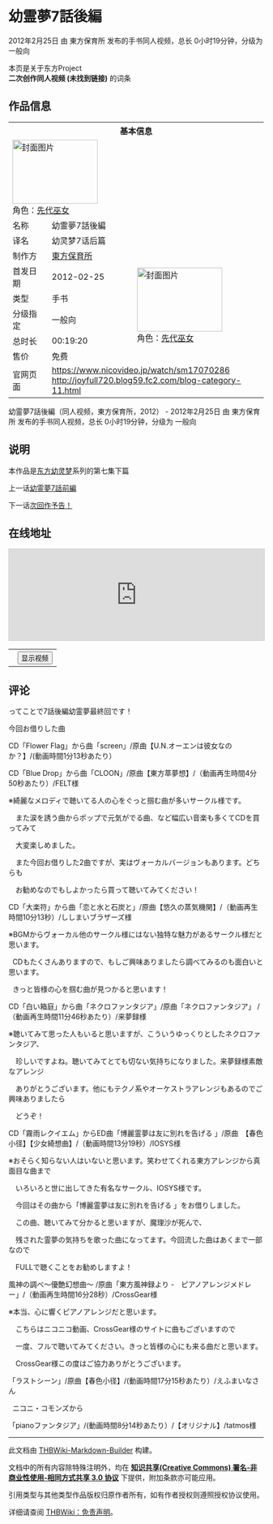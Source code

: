 # 幼霊夢7話後編

<!-- source html: G:\repos\THBWiki-Markdown-Builder\THBWikiMarkdown\Temp\main\7\71\ns0%3A%E5%B9%BC%E9%9C%8A%E5%A4%A27%E8%A9%B1%E5%BE%8C%E7%B7%A8.html -->

2012年2月25日 由 東方保育所  发布的手书同人视频，总长 0小时19分钟，分级为 一般向

本页是关于东方Project  
 **二次创作同人视频 (未找到链接)** 的词条

## 作品信息

<table><tbody><tr><th colspan="3">基本信息</th></tr><tr><td class="cover-artwork-mobile" colspan="2"><a href="./文件-幼霊夢7話後編封面.jpg.md" class="image" title="封面图片"><img alt="封面图片" src="https://upload.thwiki.cc/thumb/3/36/%E5%B9%BC%E9%9C%8A%E5%A4%A27%E8%A9%B1%E5%BE%8C%E7%B7%A8%E5%B0%81%E9%9D%A2.jpg/168px-%E5%B9%BC%E9%9C%8A%E5%A4%A27%E8%A9%B1%E5%BE%8C%E7%B7%A8%E5%B0%81%E9%9D%A2.jpg" decoding="async" loading="lazy" width="168" height="126" srcset="https://upload.thwiki.cc/thumb/3/36/%E5%B9%BC%E9%9C%8A%E5%A4%A27%E8%A9%B1%E5%BE%8C%E7%B7%A8%E5%B0%81%E9%9D%A2.jpg/252px-%E5%B9%BC%E9%9C%8A%E5%A4%A27%E8%A9%B1%E5%BE%8C%E7%B7%A8%E5%B0%81%E9%9D%A2.jpg 1.5x, https://upload.thwiki.cc/thumb/3/36/%E5%B9%BC%E9%9C%8A%E5%A4%A27%E8%A9%B1%E5%BE%8C%E7%B7%A8%E5%B0%81%E9%9D%A2.jpg/336px-%E5%B9%BC%E9%9C%8A%E5%A4%A27%E8%A9%B1%E5%BE%8C%E7%B7%A8%E5%B0%81%E9%9D%A2.jpg 2x" data-file-width="512" data-file-height="384"></a><div class="cover-char">角色：<a href="./先代巫女.md" title="先代巫女">先代巫女</a></div></td>
</tr><tr><td class="label">名称</td><td colspan="2"> 幼霊夢7話後編 </td></tr><tr><td class="label">译名</td><td colspan="2"> 幼灵梦7话后篇 </td></tr><tr><td class="label">制作方</td><td><a href="./東方保育所.md" title="東方保育所">東方保育所</a></td><td class="cover-artwork" rowspan="6" style="min-width:168px;"><a href="./文件-幼霊夢7話後編封面.jpg.md" class="image" title="封面图片"><img alt="封面图片" src="https://upload.thwiki.cc/thumb/3/36/%E5%B9%BC%E9%9C%8A%E5%A4%A27%E8%A9%B1%E5%BE%8C%E7%B7%A8%E5%B0%81%E9%9D%A2.jpg/168px-%E5%B9%BC%E9%9C%8A%E5%A4%A27%E8%A9%B1%E5%BE%8C%E7%B7%A8%E5%B0%81%E9%9D%A2.jpg" decoding="async" loading="lazy" width="168" height="126" srcset="https://upload.thwiki.cc/thumb/3/36/%E5%B9%BC%E9%9C%8A%E5%A4%A27%E8%A9%B1%E5%BE%8C%E7%B7%A8%E5%B0%81%E9%9D%A2.jpg/252px-%E5%B9%BC%E9%9C%8A%E5%A4%A27%E8%A9%B1%E5%BE%8C%E7%B7%A8%E5%B0%81%E9%9D%A2.jpg 1.5x, https://upload.thwiki.cc/thumb/3/36/%E5%B9%BC%E9%9C%8A%E5%A4%A27%E8%A9%B1%E5%BE%8C%E7%B7%A8%E5%B0%81%E9%9D%A2.jpg/336px-%E5%B9%BC%E9%9C%8A%E5%A4%A27%E8%A9%B1%E5%BE%8C%E7%B7%A8%E5%B0%81%E9%9D%A2.jpg 2x" data-file-width="512" data-file-height="384"></a><div class="cover-char">角色：<a href="./先代巫女.md" title="先代巫女">先代巫女</a></div></td>
</tr><tr><td class="label">首发日期</td><td>2012-02-25</td></tr><tr><td class="label">类型</td><td>手书</td></tr><tr><td class="label">分级指定</td><td>一般向</td></tr><tr><td class="label">总时长</td><td>00:19:20</td></tr><tr><td class="label">售价</td><td>免费</td></tr>
<tr><td class="label">官网页面</td><td colspan="2"><a rel="nofollow" class="external free" href="https://www.nicovideo.jp/watch/sm17070286">https://www.nicovideo.jp/watch/sm17070286</a><br><a rel="nofollow" class="external free" href="http://joyfull720.blog59.fc2.com/blog-category-11.html">http://joyfull720.blog59.fc2.com/blog-category-11.html</a></td></tr></tbody></table>

幼霊夢7話後編（同人视频，東方保育所，2012） - 2012年2月25日 由 東方保育所  发布的手书同人视频，总长 0小时19分钟，分级为 一般向

## 说明
  
本作品是[东方幼灵梦](./东方幼灵梦.md)系列的第七集下篇  

上一话[幼霊夢7話前編](./幼霊夢7話前編.md)  

下一话[次回作予告！](./次回作予告！.md)
  


## 在线地址
  
<iframe width="100%" height="180" src="https://ext.nicovideo.jp/thumb/sm17070286" scrolling="no" style="border:solid 1px #CCC;" frameborder="0"><a href="http://www.nicovideo.jp/watch/sm17070286">,</a></iframe>



  

<table>
<tr><th style="text-align: center;"><a class="bilibili-title external text" target="_blank" rel="nofollow" style="margin: 0 0.4em 0 0.2em;"></a><input type="button" class="bilibili-toggle" value="显示视频" style="float: right;"></th></tr>
<tr class="bilibili-video" style="display: none;"><td></td></tr>
</table>






## 评论

  
ってことで7話後編幼霊夢最終回です！  

  

今回お借りした曲  

  

CD「Flower Flag」から曲「screen」/原曲【U.N.オーエンは彼女なのか？】/(動画時間1分13秒あたり）  

CD「Blue Drop」から曲「CLOON」/原曲【東方萃夢想】/（動画再生時間4分50秒あたり）/FELT様  

※綺麗なメロディで聴いてる人の心をぐっと掴む曲が多いサークル様です。  

　また涙を誘う曲からポップで元気がでる曲、など幅広い音楽も多くてCDを買ってみて  

　大変楽しめました。  

　また今回お借りした2曲ですが、実はヴォーカルバージョンもあります。どちらも  

　お勧めなのでもしよかったら買って聴いてみてください！  

  

CD「大楽符」から曲「恋と水と石炭と」/原曲【悠久の蒸気機関】/（動画再生時間10分13秒）/ししまいブラザーズ様  

※BGMからヴォーカル他のサークル様にはない独特な魅力があるサークル様だと思います。  

&#160;&#160;CDもたくさんありますので、もしご興味ありましたら調べてみるのも面白いと思います。  

&#160;&#160;きっと皆様の心を掴む曲が見つかると思います！  

  

CD「白い箱庭」から曲「ネクロファンタジア」/原曲「ネクロファンタジア」 /（動画再生時間11分46秒あたり）/来夢録様  

※聴いてみて思った人もいると思いますが、こういうゆっくりとしたネクロファンタジア、  

　珍しいですよね。聴いてみてとても切ない気持ちになりました。来夢録様素敵なアレンジ  

　ありがとうございます。他にもテクノ系やオーケストラアレンジもあるのでご興味ありましたら  

　どうぞ！  

  

  

CD「霧雨レクイエム」からED曲「博麗霊夢は友に別れを告げる 」/原曲　【春色小径】【少女綺想曲】/（動画時間13分19秒）/IOSYS様  

※おそらく知らない人はいないと思います。笑わせてくれる東方アレンジから真面目な曲まで  

　いろいろと世に出してきた有名なサークル、IOSYS様です。  

　今回はその曲から「博麗霊夢は友に別れを告げる 」をお借りしました。  

　この曲、聴いてみて分かると思いますが、魔理沙が死んで、  

　残された霊夢の気持ちを歌った曲になってます。今回流した曲はあくまで一部なので  

　FULLで聴くことをお勧めしますよ！  

  

風神の調べ～優艶幻想曲～ /原曲「東方風神録より -　ピアノアレンジメドレー」/（動画再生時間16分28秒）/CrossGear様  

※本当、心に響くピアノアレンジだと思います。  

　こちらはニコニコ動画、CrossGear様のサイトに曲もございますので  

　一度、フルで聴いてみてください。きっと皆様の心にも来る曲だと思います。  

　CrossGear様この度はご協力ありがとうございます。  

  

「ラストシーン」/原曲【春色小径】/(動画時間17分15秒あたり）/えふまいなさん  

  

&#160;&#160;ニコニ・コモンズから  

「pianoファンタジア」/(動画時間8分14秒あたり）/【オリジナル】/tatmos様
  







---

此文档由 [THBWiki-Markdown-Builder](https://github.com/Delsin-Yu/THBWiki-Markdown-Builder) 构建。

文档中的所有内容除特殊注明外，均在 [**知识共享(Creative Commons) 署名-非商业性使用-相同方式共享 3.0 协议**](https://creativecommons.org/licenses/by-sa/3.0/deed.zh-hans) 下提供，附加条款亦可能应用。

引用类型与其他类型作品版权归原作者所有，如有作者授权则遵照授权协议使用。

详细请查阅 [THBWiki：免责声明](https://thbwiki.cc/THBWiki:%E5%85%8D%E8%B4%A3%E5%A3%B0%E6%98%8E)。

